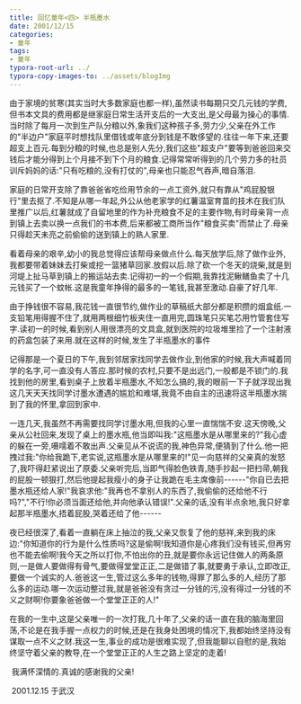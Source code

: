 ```yaml
---
title: 回忆童年<四> 半瓶墨水
date: 2001/12/15 
categories: 
- 童年
tags: 
- 童年
typora-root-url: ../
typora-copy-images-to: ../assets/blogImg
---
```


​      由于家境的贫寒(其实当时大多数家庭也都一样),虽然读书每期只交几元钱的学费,但书本文具的费用都是继家庭日常生活开支后的一大支出,是父母最为操心的事情.当时除了每月一次到生产队分粮以外,象我们这种孩子多,劳力少,父亲在外工作的"半边户"家庭平时想找队里借钱或年底分到钱是不敢侈望的.往往一年下来,还要超支上百元.每到分粮的时候,也总是别人先分,我们这些"超支户"要等到爸爸回来交钱后才能分得到上个月接不到下个月的粮食.记得常常听得到的几个劳力多的社员训斥妈妈的话:"只有吃粮的,没有打仗的",母亲也只能忍气吞声,暗自落泪.

​      家庭的日常开支除了靠爸爸省吃俭用节余的一点工资外,就只有靠从"鸡屁股银行"里去抠了.不知是从哪一年起,外公从他老家学的红薯温室育苗的技术在我们队里推广以后,红薯就成了自留地里的作为补充粮食不足的主要作物,有时母亲背一点到镇上去卖以换一点我们的书本费,后来都被工商所当作"粮食买卖"而禁止了.母亲只得趁天未亮之前偷偷的送到镇上的熟人家里.

​      看着母亲的艰辛,幼小的我总觉得应该帮母亲做点什么.每天放学后,除了做作业外,我都要带着妹妹去打柴或挖一篮猪草回家.放假以后.除了砍一个冬天的烧柴,就是到河堤上扯马草到镇上的搬运站去卖.记得初一的一个假期,我靠找泥鳅鳝鱼卖了十几元钱买了一个蚊帐.这是我童年挣得的最多的一笔钱,我甚至激动.自豪了好几年.

​      由于挣钱很不容易,我花钱一直很节约,做作业的草稿纸大部分都是积攒的烟盒纸.一支铅笔用得握不住了,就用两根细竹板夹住一直用完,圆珠笔只买笔芯用竹管套住写字.读初一的时候,看到别人用很漂亮的文具盒,就到医院的垃圾堆里捡了一个注射液的药盒包装了来用.就在这样的时候,发生了半瓶墨水的事件

​      记得那是一个夏日的下午,我到邻居家找同学去做作业,到他家的时候,我大声喊着同学的名字,可一直没有人答应.那时候的农村,只要不是出远门,一般都是不锁门的.我找到他的房里,看到桌子上放着半瓶墨水,不知怎么搞的,我的眼前一下子就浮现出我这几天天天找同学讨墨水遭遇的尴尬和难堪,我竟不由自主的迅速将这半瓶墨水揣到了我的怀里,拿回到家中.

​      一连几天,我虽然不再需要找同学讨墨水用,但我的心里一直惴惴不安.这天傍晚,父亲从公社回来,发现了桌上的墨水瓶,他当即叫我:"这瓶墨水是从哪里来的?"我心虚的躲在一旁,嗫嚅着不敢出声.父亲见从不说谎的我,神色异常,便猜到了什么.他一把拽过我:"你给我跪下,老实说,这瓶墨水是从哪里来的!"见一向慈祥的父亲真的发怒了,我吓得赶紧说出了原委.父亲听完后,当即气得脸色铁青,随手抄起一把扫帚,朝我的屁股一顿狠打,然后他提起我瘦小的身子让我跪在毛主席像前------"你自已去把墨水瓶还给人家!"我哀求他:"我再也不拿别人的东西了,我偷偷的还给他不行吗?","不行!你必须当面还给他,并向他承认错误!".父亲的话,没有半点余地,我只好拿起那半瓶墨水,捂着屁股,哭着还给了他------

​      夜已经很深了,看着一直躺在床上抽泣的我,父亲又恢复了他的慈祥,来到我的床边:"你知道你的行为是什么性质吗?这是偷啊!我知道你是心疼我们没有钱买,但再穷也不能去偷啊!我今天之所以打你,不怕出你的丑,就是要你永远记住做人的两条原则,一是做人要做得有骨气,要做得堂堂正正,二是做错了事,就要勇于承认,立即改正,要做一个诚实的人.爸爸这一生,管过这么多年的钱物,得罪了那么多的人,经历了那么多的运动.哪一次运动整过我,就是爸爸没有贪过一分钱的污,没有得过一分钱的不义之财啊!你要象爸爸做一个堂堂正正的人!"

​       在我的一生中,这是父亲唯一的一次打我,几十年了,父亲的话一直在我的脑海里回荡,不论是在我手握一点权力的时候,还是在我身处困境的情况下,我都始终坚持没有谋取一点不义之财.我这一生,事业的成功是很难实现了,但我能聊以自慰的是,我始终坚守着父亲的教导,在一个堂堂正正的人生之路上坚定的走着!

​      我满怀深情的.真诚的感谢我的父亲!

 

 

​                                                                                         2001.12.15 于武汉
